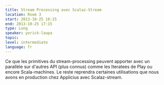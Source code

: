 ```yaml
---
title: Stream Processing avec Scalaz-Stream
location: Room 3
start: 2013-10-25 16:15
end: 2013-10-25 17:15
type: Long
speaker: yorick-laupa
topic: 
level: intermediate
language: fr
---
```


Ce que les primitives du stream-processing peuvent apporter avec un parallèle sur d'autres API (plus connus) comme les Iteratees de Play ou encore  Scala-machines. Le reste reprendra certaines utilisations que nous avons en production chez Applicius avec Scalaz-stream.
